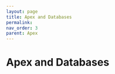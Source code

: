 ```yaml
---
layout: page
title: Apex and Databases
permalink: 
nav_order: 3
parent: Apex
---
```

# Apex and Databases